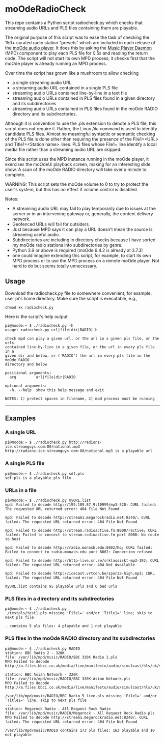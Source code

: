 # moOdeRadioCheck

This repo contains a Python script radiocheck.py which checks that streaming audio URLs and PLS files containing them are playable.

The original purpose of this script was to ease the task of checking the 150+ curated radio station "presets" which are included in each release of the [moOde audio player](http://moodeaudio.org). It does this by asking the [Music Player Daemon](https://www.musicpd.org) (MPD) component to play each PLS file for 0.5s and reading the return code. The script will not start its own MPD process; it checks first that the moOde player is already running an MPD process.

Over time the script has grown like a mushroom to allow checking

* a single streaming audio URL
* a streaming audio URL contained in a single PLS file
* streaming audio URLs contained line-by-line in a text file
* streaming audio URLs contained in PLS files found in a given directory and its subdirectories
* streaming audio URLs contained in PLS files found in the moOde RADIO directory and its subdirectories.

Although it is convention to use the .pls extension to denote a PLS file, this script does not require it. Rather, the Linux _file_ command is used to identify candidate PLS files. Almost no meaningful syntactic or semantic checking of the PLS file is done other than requiring the presence of the File1=\<URL> and Title1=\<Station name> lines. PLS files whose File1= line identify a local media file rather than a streaming audio URL are skipped.

Since this script uses the MPD instance running in the moOde player, it exercises the moOdeUI playback screen, making for an interesting slide show. A scan of the moOde RADIO directory will take over a minute to complete.

WARNING: This script sets the moOde volume to 0 to try to protect the user's system, but this has no effect if volume control is disabled.

Notes:
* A streaming audio URL may fail to play temporarily due to issues at the server or in an intervening gateway or, generally, the content delivery network.
* Geofenced URLs will fail for outsiders.
* Just because MPD says it can play a URL doesn't mean the source is streaming useful audio.
* Subdirectories are including in directory checks because I have sorted my moOde radio stations into subdirectories by genre.
* Python 3.6 or above is required (moOde 6.4.2 is already at 3.7.3)
* one could imagine extending this script, for example, to start its own MPD process or to use the MPD process on a remote moOde player. Not hard to do but seems totally unnecessary.

## Usage

Download the radiocheck.py file to somewhere convenient, for example, user pi's home directory. Make sure the script is executable, e.g.,

`chmod +x radiocheck.py`

Here is the script's help output
```
pi@moode:~ $ ./radiocheck.py -h
usage: radiocheck.py url|file|dir|RADIO|-h

check mpd can play a given url, or the url in a given pls file, or the urls
contained line-by-line in a given file, or the url in every pls file in a
given dir and below, or ('RADIO') the url in every pls file in the moOde RADIO
directory and below

positional arguments:
  arg         url|file|dir|RADIO

optional arguments:
  -h, --help  show this help message and exit

NOTES: 1) protect spaces in filename, 2) mpd process must be running
```
___
## Examples

### A single URL
```
pi@moode:~ $ ./radiocheck.py http://radionz-ice.streamguys.com:80/national.mp3
http://radionz-ice.streamguys.com:80/national.mp3 is a playable url
```

### A single PLS file
```
pi@moode:~ $ ./radiocheck.py sdf.pls
sdf.pls is a playable pls file
```
### URLs in a file
```
pi@moode:~ $ ./radiocheck.py myURL.list
mpd: Failed to decode http://199.189.87.9:10999/mp3-320; CURL failed: The requested URL returned error: 404 File Not Found

mpd: Failed to decode http://stream1.megarockradio.net:8240/; CURL failed: The requested URL returned error: 404 File Not Found

mpd: Failed to decode http://stream.radioactive.fm:8000/ractive; CURL failed: Failed to connect to stream.radioactive.fm port 8000: No route to host

mpd: Failed to decode http://radio.monash.edu:8002/hq; CURL failed: Failed to connect to radio.monash.edu port 8002: Connection refused

mpd: Failed to decode http://http-live.sr.se/srklassiskt-mp3-192; CURL failed: The requested URL returned error: 404 Not Available

mpd: Failed to decode http://icecast.vrtcdn.be/sporza-high.mp3; CURL failed: The requested URL returned error: 404 File Not Found

myURL.list contains 95 playable urls and 6 bad urls
```

### PLS files in a directory and its subdirectories
```
pi@moode:~ $ ./radiocheck.py .
./testpls/test1.pls missing 'File1=' and/or 'Title1=' line; skip to next pls file

. contains 5 pls files: 4 playable and 1 not playable
```

### PLS files in the moOde RADIO directory and its subdirectories
```
pi@moode:~ $ ./radiocheck.py RADIO
station: BBC Radio 2 - 320K
file: /var/lib/mpd/music/RADIO/BBC 320K Radio 2.pls
MPD Failed to decode http://a.files.bbci.co.uk/media/live/manifesto/audio/simulcast/hls/uk/sbr_high/ak/bbc_radio_two.m3u8

station: BBC Asian Network - 320K
file: /var/lib/mpd/music/RADIO/BBC 320K Asian Network.pls
MPD Failed to decode http://a.files.bbci.co.uk/media/live/manifesto/audio/simulcast/hls/uk/sbr_high/ak/bbc_asian_network.m3u8

/var/lib/mpd/music/RADIO/BBC Radio 5 live.pls missing 'File1=' and/or 'Title1=' line; skip to next pls file
...
station: Megarock Radio - All Request Rock Radio
file: /var/lib/mpd/music/RADIO/Megarock - All Request Rock Radio.pls
MPD Failed to decode http://stream1.megarockradio.net:8240/; CURL failed: The requested URL returned error: 404 File Not Found

/var/lib/mpd/music/RADIO contains 173 pls files: 163 playable and 10 not playable
```
